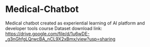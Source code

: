 # Medical-Chatbot
Medical chatbot created as experiential learning of AI platform and developer tools course
Dataset download link: https://drive.google.com/file/d/1u6wDE-_g3nGhfgLQrwcBA_nCL9X2xBmx/view?usp=sharing
